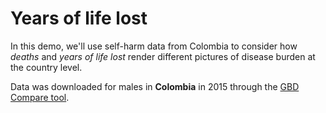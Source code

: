 # Years of life lost

 In this demo, we'll use self-harm data from Colombia to consider how _deaths_ and _years of life lost_ render different pictures of disease burden at the country level.

 Data was downloaded for males in **Colombia** in 2015 through the [GBD Compare tool](http://vizhub.healthdata.org/gbd-compare/).
